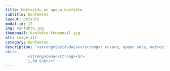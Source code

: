 ```yaml
---
title: Mežrozīšu un upeņu konfekte
subtitle: Konfektes
layout: default
modal-id: 17
img: konfekte.jpg
thumbnail: konfekte-thumbnail.jpg
alt: image-alt
category: Konfektes
description: "<strong>Sastāvdaļas</strong>: cukurs, upeņu sula, mežrozīšu pulveris.<br/>
<br/>
          <strong>Cena</strong><br>
          1,00 €<br/>"
---
```

